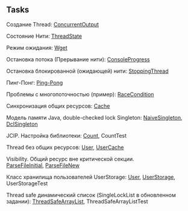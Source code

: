 Tasks
-----

Создание Thread: 
[ConcurrentOutput](demo/ConcurrentOutput.java)

Состояние Нити:
[ThreadState](demo/ThreadState.java) 

Режим ожидания:
[Wget](demo/Wget.java) 
 
Остановка потока (Прерывание нити): 
[ConsoleProgress](demo/ConsoleProgress.java)

Остановка блокированной (ожидающей) нити:
[StoppingThread](demo/StoppingThread.java)

Пинг-Понг:
[Ping-Pong](pingpong)

Проблемы с многопоточностью (пример):
[RaceCondition](demo/RaceCondition.java)

Синхронизация общих ресурсов:
[Cache](demo/Cache.java)

Модель памяти Java, double-checked lock Singleton:
[NaiveSingleton](demo/NaiveSingleton.java), 
[DclSingleton](demo/DclSingleton.java)

JCIP. Настройка библиотеки:
[Count](demo/Count.java), CountTest

Thread без общих ресурсов:
[User](resources/User.java), [UserCache](resources/UserCache.java)

Visibility. Общий ресурс вне критической секции.  
[ParseFileInitial](synchr/ParseFileInitial.java), 
[ParseFileNew](synchr/ParseFileNew.java)

Класс хранилища пользователей UserStorage:
[User](userstorage/User.java),
[UserStorage](userstorage/UserStorage.java), UserStorageTest

Thread safe динамический список (SingleLockList в обновленном задании):
[ThreadSafeArrayList](list/ThreadSafeArrayList.java), ThreadSafeArrayListTest

 